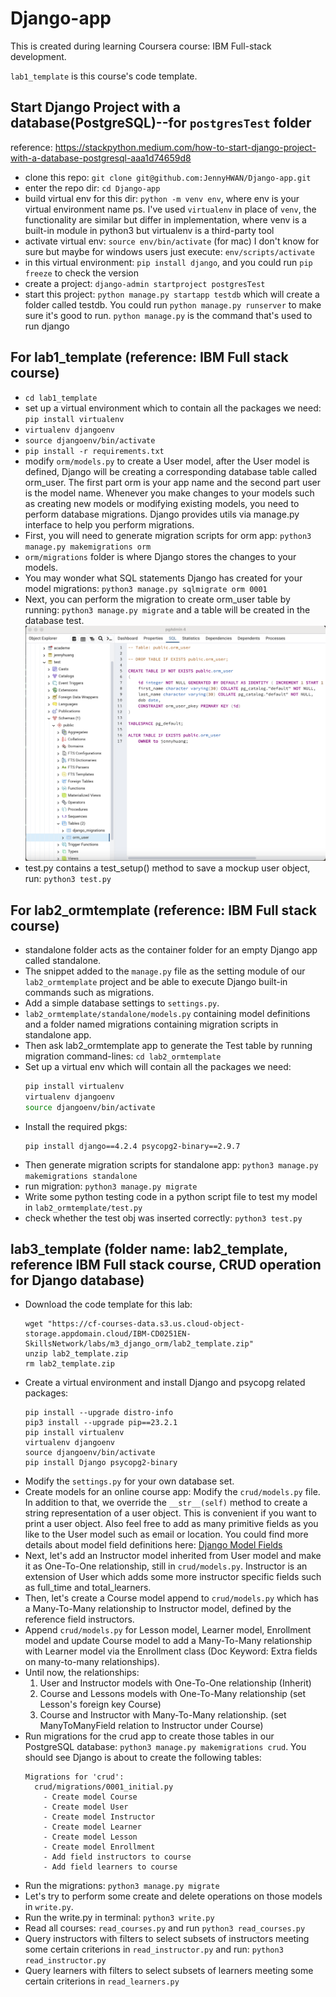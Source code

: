 # Django-app
This is created during learning Coursera course: IBM Full-stack development.

`lab1_template` is this course's code template.

## Start Django Project with a database(PostgreSQL)--for `postgresTest` folder
reference: https://stackpython.medium.com/how-to-start-django-project-with-a-database-postgresql-aaa1d74659d8
- clone this repo: `git clone git@github.com:JennyHWAN/Django-app.git`
- enter the repo dir: `cd Django-app`
- build virtual env for this dir: `python -m venv env`, where env is your virtual environment name
ps. I've used `virtualenv` in place of `venv`, the functionality are similar but differ in implementation, where venv is a built-in module in python3 but virtualenv is a third-party tool
- activate virtual env: `source env/bin/activate` (for mac) I don't know for sure but maybe for windows users just execute: `env/scripts/activate`
- in this virtual environment: `pip install django`, and you could run `pip freeze` to check the version
- create a project: `django-admin startproject postgresTest`
- start this project: `python manage.py startapp testdb` which will create a folder called testdb. You could run `python manage.py runserver` to make sure it's good to run. `python manage.py` is the command that's used to run django

## For lab1_template (reference: IBM Full stack course)
- `cd lab1_template`
- set up a virtual environment which to contain all the packages we need: `pip install virtualenv`
- `virtualenv djangoenv`
- `source djangoenv/bin/activate`
- `pip install -r requirements.txt`
- modify `orm/models.py` to create a User model, after the User model is defined, Django will be creating a corresponding database table called orm_user. The first part orm is your app name and the second part user is the model name. Whenever you make changes to your models such as creating new models or modifying existing models, you need to perform database migrations. Django provides utils via manage.py interface to help you perform migrations.
- First, you will need to generate migration scripts for orm app: `python3 manage.py makemigrations orm`
- `orm/migrations` folder is where Django stores the changes to your models.
- You may wonder what SQL statements Django has created for your model migrations: `python3 manage.py sqlmigrate orm 0001`
- Next, you can perform the migration to create orm_user table by running: `python3 manage.py migrate` and a table will be created in the database test.
![img](/create-table.png)
- test.py contains a test_setup() method to save a mockup user object, run: `python3 test.py`
## For lab2_ormtemplate (reference: IBM Full stack course)
- standalone folder acts as the container folder for an empty Django app called standalone.
- The snippet added to the `manage.py` file as the setting module of our `lab2_ormtemplate` project and be able to execute Django built-in commands such as migrations.
- Add a simple database settings to `settings.py`.
- `lab2_ormtemplate/standalone/models.py` containing model definitions and a folder named migrations containing migration scripts in standalone app.
- Then ask lab2_ormtemplate app to generate the Test table by running migration command-lines: `cd lab2_ormtemplate`
- Set up a virtual env which will contain all the packages we need:
    ```sh
    pip install virtualenv
    virtualenv djangoenv
    source djangoenv/bin/activate
    ```
- Install the required pkgs:
    ```
    pip install django==4.2.4 psycopg2-binary==2.9.7
    ```
- Then generate migration scripts for standalone app: `python3 manage.py makemigrations standalone`
- run migration: `python3 manage.py migrate`
- Write some python testing code in a python script file to test my model in `lab2_ormtemplate/test.py`
- check whether the test obj was inserted correctly: `python3 test.py`
## lab3_template (folder name: lab2_template, reference IBM Full stack course, CRUD operation for Django database)
- Download the code template for this lab:
    ```
    wget "https://cf-courses-data.s3.us.cloud-object-storage.appdomain.cloud/IBM-CD0251EN-SkillsNetwork/labs/m3_django_orm/lab2_template.zip"
    unzip lab2_template.zip
    rm lab2_template.zip
    ```
- Create a virtual environment and install Django and psycopg related packages: 
    ```
    pip install --upgrade distro-info
    pip3 install --upgrade pip==23.2.1
    pip install virtualenv
    virtualenv djangoenv
    source djangoenv/bin/activate
    pip install Django psycopg2-binary
    ```
- Modify the `settings.py` for your own database set.
- Create models for an online course app: Modify the `crud/models.py` file. In addition to that, we override the `__str__(self)` method to create a string representation of a user object. This is convenient if you want to print a user object. Also feel free to add as many primitive fields as you like to the User model such as email or location. You could find more details about model field definitions here: [Django Model Fields](https://docs.djangoproject.com/en/3.1/ref/models/fields/)
- Next, let's add an Instructor model inherited from User model and make it as One-To-One relationship, still in `crud/models.py`. Instructor is an extension of User which adds some more instructor specific fields such as full_time and total_learners.
- Then, let's create a Course model append to `crud/models.py` which has a Many-To-Many relationship to Instructor model, defined by the reference field instructors.
- Append `crud/models.py` for Lesson model, Learner model, Enrollment model and update Course model to add a Many-To-Many relationship with Learner model via the Enrollment class (Doc Keyword: Extra fields on many-to-many relationships).
- Until now, the relationships:
    1. User and Instructor models with One-To-One relationship (Inherit)
    2. Course and Lessons models with One-To-Many relationship (set Lesson's foreign key Course)
    3. Course and Instructor with Many-To-Many relationship. (set ManyToManyField relation to Instructor under Course)
- Run migrations for the crud app to create those tables in our PostgreSQL database: `python3 manage.py makemigrations crud`. You should see Django is about to create the following tables:
    ```
    Migrations for 'crud':
      crud/migrations/0001_initial.py
        - Create model Course
        - Create model User
        - Create model Instructor
        - Create model Learner
        - Create model Lesson
        - Create model Enrollment
        - Add field instructors to course
        - Add field learners to course
    ```
- Run the migrations: `python3 manage.py migrate`
- Let's try to perform some create and delete operations on those models in `write.py`.
- Run the write.py in terminal: `python3 write.py`
- Read all courses: `read_courses.py` and run `python3 read_courses.py`
- Query instructors with filters to select subsets of instructors meeting some certain criterions in `read_instructor.py` and run: `python3 read_instructor.py`
- Query learners with filters to select subsets of learners meeting some certain criterions in `read_learners.py`